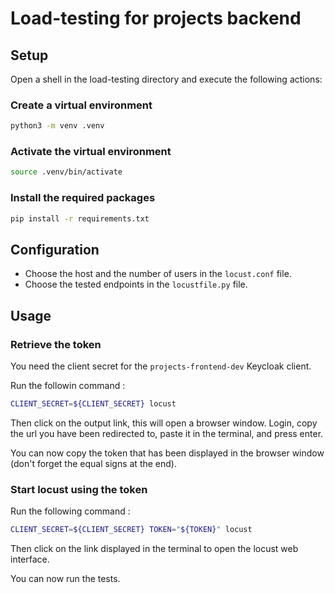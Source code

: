 # Load-testing for projects backend

## Setup

Open a shell in the load-testing directory and execute the following actions:

### Create a virtual environment

```bash
python3 -m venv .venv
```

### Activate the virtual environment

```bash
source .venv/bin/activate
```

### Install the required packages

```bash
pip install -r requirements.txt
```

## Configuration

- Choose the host and the number of users in the `locust.conf` file.
- Choose the tested endpoints in the `locustfile.py` file.


## Usage

### Retrieve the token

You need the client secret for the `projects-frontend-dev` Keycloak client.

Run the followin command :
```bash
CLIENT_SECRET=${CLIENT_SECRET} locust
```
Then click on the output link, this will open a browser window. Login, copy the url you have been redirected to, paste it in the terminal, and press enter.

You can now copy the token that has been displayed in the browser window (don't forget the equal signs at the end).

### Start locust using the token

Run the following command :
```bash
CLIENT_SECRET=${CLIENT_SECRET} TOKEN="${TOKEN}" locust
```

Then click on the link displayed in the terminal to open the locust web interface.

You can now run the tests.

